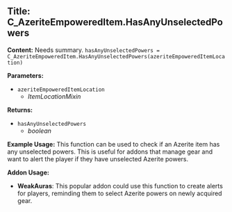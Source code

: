 ## Title: C_AzeriteEmpoweredItem.HasAnyUnselectedPowers

**Content:**
Needs summary.
`hasAnyUnselectedPowers = C_AzeriteEmpoweredItem.HasAnyUnselectedPowers(azeriteEmpoweredItemLocation)`

**Parameters:**
- `azeriteEmpoweredItemLocation`
  - *ItemLocationMixin*

**Returns:**
- `hasAnyUnselectedPowers`
  - *boolean*

**Example Usage:**
This function can be used to check if an Azerite item has any unselected powers. This is useful for addons that manage gear and want to alert the player if they have unselected Azerite powers.

**Addon Usage:**
- **WeakAuras**: This popular addon could use this function to create alerts for players, reminding them to select Azerite powers on newly acquired gear.